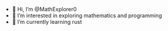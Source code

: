 - 👋 Hi, I’m @MathExplorer0
- 👀 I’m interested in exploring mathematics and programming
- 🌱 I’m currently learning rust

<!---
MathExplorer0/MathExplorer0 is a ✨ special ✨ repository because its a `README.md`.
--->
